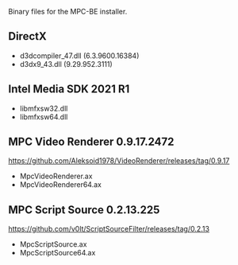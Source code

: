 Binary files for the MPC-BE installer.

## DirectX
* d3dcompiler_47.dll (6.3.9600.16384)
* d3dx9_43.dll (9.29.952.3111)

## Intel Media SDK 2021 R1
* libmfxsw32.dll
* libmfxsw64.dll

## MPC Video Renderer 0.9.17.2472
https://github.com/Aleksoid1978/VideoRenderer/releases/tag/0.9.17
* MpcVideoRenderer.ax
* MpcVideoRenderer64.ax

## MPC Script Source 0.2.13.225
https://github.com/v0lt/ScriptSourceFilter/releases/tag/0.2.13
* MpcScriptSource.ax
* MpcScriptSource64.ax
